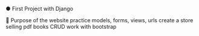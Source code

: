 ● First Project with Django

🚀 Purpose of the website
practice models, forms, views, urls
create a store selling pdf books
CRUD
work with bootstrap
